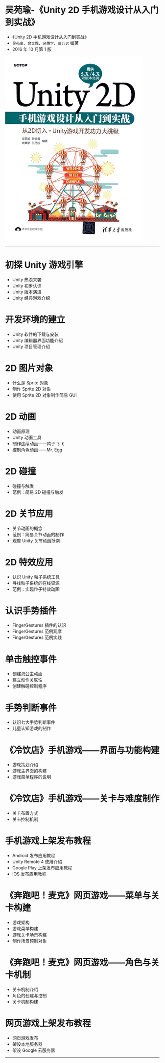 # 吴苑瑜-《Unity 2D 手机游戏设计从入门到实战》

* 《Unity 2D 手机游戏设计从入门到实战》
* `吴苑瑜`、`曾奕霖`、`余秉学`、`白乃远` 编著
* 2016 年 10 月第 1 版

![](media/14926692811910.jpg)

-------

# 初探 Unity 游戏引擎

* Unity 热浪来袭
* Unity 初步认识
* Unity 版本演进
* Unity 经典游戏介绍

# 开发环境的建立

* Unity 软件的下载与安装
* Unity 编辑器界面功能介绍
* Unity 项目管理介绍

# 2D 图片对象

* 什么是 Sprite 对象
* 制作 Sprite 2D 对象
* 使用 Sprite 2D 对象制作简易 GUI

# 2D 动画

* 动画原理
* Unity 动画工具
* 制作连续动画——鸭子飞飞
* 控制角色动画——Mr. Egg

# 2D 碰撞

* 碰撞与触发
* 范例：简易 2D 碰撞与触发

# 2D 关节应用

* 关节动画的概念
* 范例：简易关节动画的制作
* 观摩 Unity 关节动画范例

# 2D 特效应用

* 认识 Unity 粒子系统工具
* 寻找粒子系统的在线资源
* 范例：实现粒子特效动画

# 认识手势插件

* FingerGestures 插件的认识
* FingerGestures 范例观摩
* FingerGestures 范例实践

# 单击触控事件

* 创建海公主动画
* 建立动作关联性
* 创建触碰控制程序

# 手势判断事件

* 认识七大手势判断事件
* 儿童认知游戏的制作

# 《冷饮店》手机游戏——界面与功能构建

* 游戏策划介绍
* 游戏主界面的构建
* 游戏菜单程序的说明

# 《冷饮店》手机游戏——关卡与难度制作

* 关卡布置方式
* 关卡控制机制

# 手机游戏上架发布教程

* Android 发布应用教程
* Unity Remote 4 使用介绍
* Google Play 上架发布应用教程
* iOS 发布应用教程

# 《奔跑吧！麦克》网页游戏——菜单与关卡构建

* 游戏架构
* 游戏菜单构建
* 游戏关卡场景构建
* 制作场景预制对象

# 《奔跑吧！麦克》网页游戏——角色与关卡机制

* 关卡机制介绍
* 角色的创建与控制
* 关卡机制构建

# 网页游戏上架发布教程

* 网页游戏发布
* 架设本地服务器
* 架设 Google 云服务器

-------




